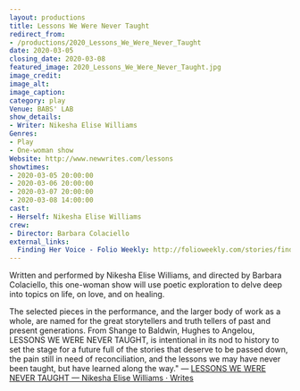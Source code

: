 ```yaml
---
layout: productions
title: Lessons We Were Never Taught
redirect_from:
- /productions/2020_Lessons_We_Were_Never_Taught
date: 2020-03-05
closing_date: 2020-03-08
featured_image: 2020_Lessons_We_Were_Never_Taught.jpg
image_credit:
image_alt:
image_caption:
category: play
Venue: BABS' LAB
show_details:
- Writer: Nikesha Elise Williams
Genres: 
- Play
- One-woman show
Website: http://www.newwrites.com/lessons
showtimes:
- 2020-03-05 20:00:00
- 2020-03-06 20:00:00
- 2020-03-07 20:00:00
- 2020-03-08 14:00:00
cast:
- Herself: Nikesha Elise Williams
crew:
- Director: Barbara Colaciello
external_links:
  Finding Her Voice - Folio Weekly: http://folioweekly.com/stories/finding-her-voice,22187
---
```

Written and performed by Nikesha Elise Williams, and directed by Barbara Colaciello, this one-woman show will use poetic exploration to delve deep into topics on life, on love, and on healing. 

The selected pieces in the performance, and the larger body of work as a whole, are named for the great storytellers and truth tellers of past and present generations. From Shange to Baldwin, Hughes to Angelou, LESSONS WE WERE NEVER TAUGHT, is intentional in its nod to history to set the stage for a future full of the stories that deserve to be passed down, the pain still in need of reconciliation, and the lessons we may have never been taught, but have learned along the way." — [LESSONS WE WERE NEVER TAUGHT — Nikesha Elise Williams · Writes](http://www.newwrites.com/lessons)
